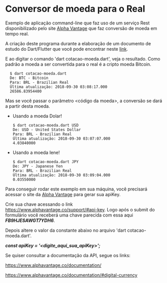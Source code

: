 # Conversor de moeda para o Real

Exemplo de aplicação command-line que faz uso de um serviço Rest disponibilizado pelo site [Alpha Vantage](https://www.alphavantage.co/) que faz conversão de moeda em tempo real.

A criação deste programa durante a elaboração de um documento de estudo do Dart/Flutter que você pode encontrar neste [link](https://github.com/Flutter-DevApps/Documentos/edit/master/03_Platforms_Dart/DartInCommandLine.md).

E ao digitar o comando 'dart cotacao-moeda.dart', veja o resultado. Como padrão a moeda a ser convertida para o real é a cripto moeda Bitcoin.

      $ dart cotacao-moeda.dart
      De: BTC - Bitcoin
      Para: BRL - Brazilian Real
      Última atualização: 2018-09-30 03:08:17.000
      26586.83954400

Mas se você passar o parâmetro <código da moeda>, a conversão se dará a partir desta moeda.

- Usando a moeda Dolar!

      $ dart cotacao-moeda.dart USD
      De: USD - United States Dollar
      Para: BRL - Brazilian Real
      Última atualização: 2018-09-30 03:07:07.000
      4.03840000

- Usando a moeda Iene!

      $ dart cotacao-moeda.dart JPY
      De: JPY - Japanese Yen
      Para: BRL - Brazilian Real
      Última atualização: 2018-09-30 03:09:04.000
      0.03550000


Para conseguir rodar este exemplo em sua máquina, você precisará acessar o site da [Alpha Vantage](https://www.alphavantage.co/) para gerar sua apiKey.

Crie sua chave acessando o link https://www.alphavantage.co/support/#api-key. Logo após o submit do formulário você receberá uma chave parecida com essa aqui ***FB9HJESAWGT7YDH6***.

Depois altere o valor da constante abaixo no arquivo 'dart cotacao-moeda.dart'.

***const apiKey = '<digite_aqui_sua_apiKey>';***

Se quiser consultar a documentação da API, segue os links: 

https://www.alphavantage.co/documentation/

https://www.alphavantage.co/documentation/#digital-currency

